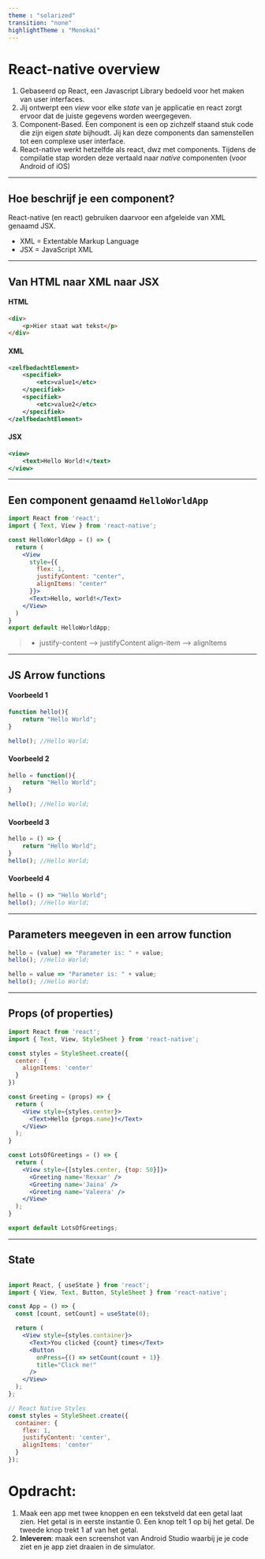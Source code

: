 ```yaml
---
theme : "solarized"
transition: "none"
highlightTheme : "Monokai"
---
```


# React-native overview

1. Gebaseerd op React, een Javascript Library bedoeld voor het maken van user interfaces.
2. Jij ontwerpt een _view_ voor elke _state_ van je applicatie en react zorgt ervoor dat de juiste gegevens worden weergegeven.
3. Component-Based. Een component is een op zichzelf staand stuk code die zijn eigen _state_ bijhoudt. Jij kan deze components dan samenstellen tot een complexe user interface.
4. React-native werkt hetzelfde als react, dwz met components. Tijdens de compilatie stap worden deze vertaald naar _native_ componenten (voor Android of iOS)

---

## Hoe beschrijf je een component?

React-native (en react) gebruiken daarvoor een afgeleide van XML genaamd JSX. 
* XML = Extentable Markup Language
* JSX = JavaScript XML

---

## Van HTML naar XML naar JSX
#### HTML
```html
<div>
    <p>Hier staat wat tekst</p>
</div>
```
#### XML
```xml
<zelfbedachtElement>
    <specifiek>
        <etc>value1</etc>
    </specifiek>
    <specifiek>
        <etc>value2</etc>
    </specifiek>
</zelfbedachtElement>
```

#### JSX
```jsx
<view>
    <text>Hello World!</text>
</view>
```

---

## Een component genaamd `HelloWorldApp`
```jsx
import React from 'react';          
import { Text, View } from 'react-native';

const HelloWorldApp = () => {
  return (
    <View
      style={{
        flex: 1,
        justifyContent: "center",
        alignItems: "center"
      }}>
      <Text>Hello, world!</Text>
    </View>
  )
}
export default HelloWorldApp;
```
> * justify-content --> justifyContent align-item --> alignItems

---

## JS Arrow functions
#### Voorbeeld 1
```js
function hello(){
    return "Hello World";
}

hello(); //Hello World;
```
#### Voorbeeld 2
```js
hello = function(){
    return "Hello World";
}

hello(); //Hello World;
```
#### Voorbeeld 3
```js
hello = () => {
    return "Hello World";
}
hello(); //Hello World;
```

#### Voorbeeld 4
```js
hello = () => "Hello World";
hello(); //Hello World;
```

---


## Parameters meegeven in een arrow function
```js
hello = (value) => "Parameter is: " + value;
hello(); //Hello World;
```
```js
hello = value => "Parameter is: " + value;
hello(); //Hello World;
```

---

## Props (of properties)

```jsx
import React from 'react';
import { Text, View, StyleSheet } from 'react-native';

const styles = StyleSheet.create({
  center: {
    alignItems: 'center'
  }
})

const Greeting = (props) => {
  return (
    <View style={styles.center}>
      <Text>Hello {props.name}!</Text>
    </View>
  );
}

const LotsOfGreetings = () => {
  return (
    <View style={[styles.center, {top: 50}]}>
      <Greeting name='Rexxar' />
      <Greeting name='Jaina' />
      <Greeting name='Valeera' />
    </View>
  );
}

export default LotsOfGreetings;
```
---

## State

```jsx

import React, { useState } from 'react';
import { View, Text, Button, StyleSheet } from 'react-native';

const App = () => {
  const [count, setCount] = useState(0);

  return (
    <View style={styles.container}>
      <Text>You clicked {count} times</Text>
      <Button
        onPress={() => setCount(count + 1)}
        title="Click me!"
      />
    </View>
  );
};

// React Native Styles
const styles = StyleSheet.create({
  container: {
    flex: 1,
    justifyContent: 'center',
    alignItems: 'center'
  }
});
```

# Opdracht:

1. Maak een app met twee knoppen en een tekstveld dat een getal laat zien. Het getal is in eerste instantie 0. Een knop telt 1 op bij het getal. De tweede knop trekt 1 af van het getal. 
2. **Inleveren**: maak een screenshot van Android Studio waarbij je je code ziet en je app ziet draaien in de simulator.
